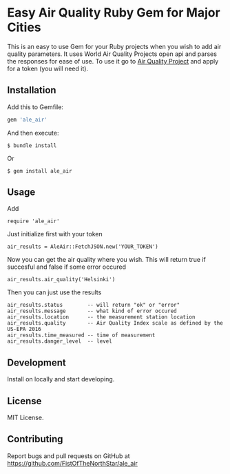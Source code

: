 # Easy Air Quality Ruby Gem for Major Cities

This is an easy to use Gem for your Ruby projects when you wish to add air quality parameters. It uses World Air Quality Projects open api and parses the responses for ease of use. To use it go to [Air Quality Project](aqicn.org) and apply for a token (you will need it).

## Installation

Add this to Gemfile:

```ruby
gem 'ale_air'
```

And then execute:

    $ bundle install
 
Or

    $ gem install ale_air

## Usage
Add

    require 'ale_air'

Just initialize first with your token

    air_results = AleAir::FetchJSON.new('YOUR_TOKEN')

Now you can get the air quality where you wish. This will return true if succesful and false if some error occured

    air_results.air_quality('Helsinki')

Then you can just use the results

    air_results.status        -- will return "ok" or "error"
    air_results.message       -- what kind of error occured
    air_results.location      -- the measurement station location
    air_results.quality       -- Air Quality Index scale as defined by the US-EPA 2016
    air_results.time_measured -- time of measurement
    air_results.danger_level  -- level

## Development

Install on locally and start developing. 

## License

MIT License.

## Contributing

Report bugs and pull requests on GitHub at https://github.com/FistOfTheNorthStar/ale_air 

